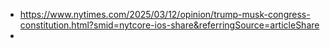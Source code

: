 - https://www.nytimes.com/2025/03/12/opinion/trump-musk-congress-constitution.html?smid=nytcore-ios-share&referringSource=articleShare
-